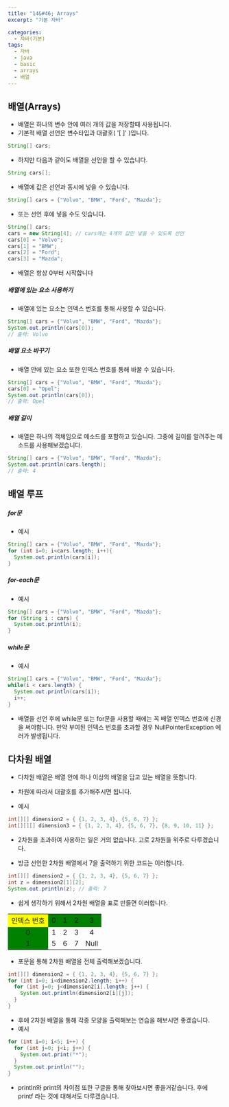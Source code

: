 ```yaml
---
title: "14&#46; Arrays"
excerpt: "기본 자바"

categories:
  - 자바(기본)
tags:
  - 자바
  - java
  - basic
  - arrays
  - 배열
---
```


## 배열(Arrays)
- 배열은 하나의 변수 안에 여러 개의 값을 저장할때 사용됩니다.
- 기본적 배열 선언은 변수타입과 대괄호( '[ ]' )입니다.
```java
String[] cars;
```
- 하지만 다음과 같이도 배열을 선언을 할 수 있습니다.
```java
String cars[];
```
- 배열에 값은 선언과 동시에 넣을 수 있습니다.
```java
String[] cars = {"Volvo", "BMW", "Ford", "Mazda"};
```
- 또는 선언 후에 넣을 수도 잇습니다.
```java
String[] cars;
cars = new String[4]; // cars에는 4개의 값만 넣을 수 있도록 선언
cars[0] = "Volvo";
cars[1] = "BMW";
cars[2] = "Ford";
cars[3] = "Mazda";
```
  - 배열은 항상 0부터 시작합니다

##### 배열에 있는 요소 사용하기
- 배열에 있는 요소는 인덱스 번호를 통해 사용할 수 있습니다.
```java
String[] cars = {"Volvo", "BMW", "Ford", "Mazda"};
System.out.println(cars[0]);
// 출력: Volvo
```

##### 배열 요소 바꾸기
- 배열 안에 있는 요소 또한 인덱스 번호를 통해 바꿀 수 있습니다.
```java
String[] cars = {"Volvo", "BMW", "Ford", "Mazda"};
cars[0] = "Opel";
System.out.println(cars[0]);
// 출력: Opel
```

##### 배열 길이
- 배열은 하나의 객체임으로 메소드를 포함하고 있습니다. 그중에 길이를 알려주는 메소드를 사용해보겠습니다.
```java
String[] cars = {"Volvo", "BMW", "Ford", "Mazda"};
System.out.println(cars.length);
// 출력: 4
```

## 배열 루프
##### for문
- 예시
```java
String[] cars = {"Volvo", "BMW", "Ford", "Mazda"};
for (int i=0; i<cars.length; i++){
  System.out.println(cars[i]);
}
```

##### for-each문
- 예시
```java
String[] cars = {"Volvo", "BMW", "Ford", "Mazda"};
for (String i : cars) {
  System.out.println(i);
}
```

##### while문
- 예시
```java
String[] cars = {"Volvo", "BMW", "Ford", "Mazda"};
while(i < cars.length) {
  System.out.println(cars[i]);
  i++;
}
```
  - 배열을 선언 후에 while문 또는 for문을 사용할 때에는 꼭 배열 인덱스 번호에 신경을 써야합니다. 만약 부여된 인덱스 번호를 초과할 경우 NullPointerException 에러가 발생됩니다.

## 다차원 배열
- 다차원 배열은 배열 안에 하나 이상의 배열을 담고 있는 배열을 뜻합니다.
- 차원에 따라서 대괄호를 추가해주시면 됩니다.


- 예시
```java
int[][] dimension2 = { {1, 2, 3, 4}, {5, 6, 7} };
int[][][] dimension3 = { {1, 2, 3, 4}, {5, 6, 7}, {8, 9, 10, 11} };
```
  - 2차원을 초과하여 사용하는 일은 거의 없습니다. 고로 2차원을 위주로 다루겠습니다.


- 방금 선언한 2차원 배열에서 7을 출력하기 위한 코드는 이러합니다.
```java
int[][] dimension2 = { {1, 2, 3, 4}, {5, 6, 7} };
int z = dimension2[1][2];
System.out.println(z); // 출력: 7
```
- 쉽게 생각하기 위해서 2차원 배열을 표로 만들면 이러합니다.
<table style="text-align: center;">
  <tr style="background-color: green">
    <td style="background-color: Yellow;">인덱스 번호</td>
    <td>0</td>
    <td>1</td>
    <td>2</td>
    <td>3</td>
  </tr>
  <tr>
    <td style="background-color: green">0</td>
    <td>1</td>
    <td>2</td>
    <td>3</td>
    <td>4</td>
  </tr>
  <tr>
    <td style="background-color: green">1</td>
    <td>5</td>
    <td>6</td>
    <td>7</td>
    <td>Null</td>
  </tr>
</table>


- 포문을 통해 2차원 배열을 전체 출력해보겠습니다.
```java
int[][] dimension2 = { {1, 2, 3, 4}, {5, 6, 7} };
for (int i=0; i<dimension2.length; i++) {
  for (int j=0; j<dimension2[i].length; j++) {
    System.out.println(dimension2[i][j]);
  }
}
```


- 후에 2차원 배열을 통해 각종 모양을 출력해보는 연습을 해보시면 좋겠습니다.
- 예시
```java
for (int i=0; i<5; i++) {
  for (int j=0; j<i; j++) {
    System.out.print("*");
  }
  System.out.println("");
}
```
  - println와 print의 차이점 또한 구글을 통해 찾아보시면 좋을거같습니다. 후에 printf 라는 것에 대해서도 다루겠습니다.
